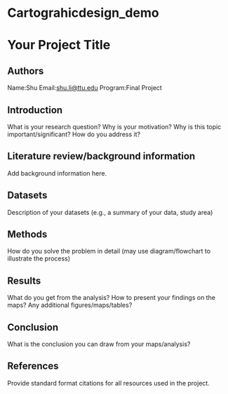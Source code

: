 # Cartograhicdesign_demo
# Your Project Title

## Authors
Name:Shu
Email:shu.li@ttu.edu
Program:Final Project

## Introduction

What is your research question? Why is your motivation? Why is this topic important/significant? How do you address it?

## Literature review/background information

Add background information here.

## Datasets

Description of your datasets (e.g., a summary of your data, study area)

## Methods

How do you solve the problem in detail (may use diagram/flowchart to illustrate the process)

## Results

What do you get from the analysis? How to present your findings on the maps? Any additional figures/maps/tables? 

## Conclusion

What is the conclusion you can draw from your maps/analysis?

## References

Provide standard format citations for all resources used in the project.
